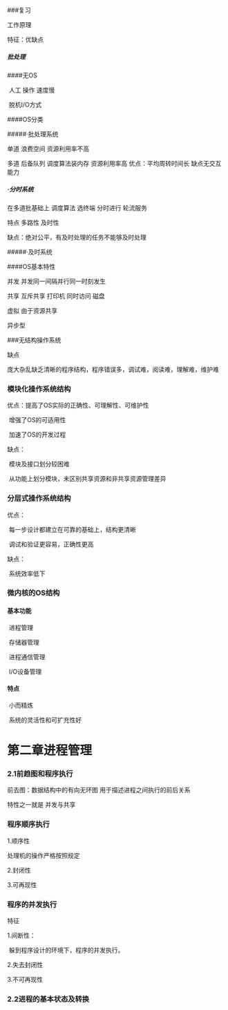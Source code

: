 ###复习

工作原理

特征：优缺点

##### 批处理

####无OS

​	人工 操作  速度慢

​	脱机I/O方式

####OS分类

#####·批处理系统

单道      浪费空间  资源利用率不高

多道      后备队列    调度算法装内存   资源利用率高   优点：平均周转时间长    缺点无交互能力

##### ·分时系统

在多道批基础上    调度算法   选终端  分时进行  轮流服务

特点   多路性  及时性  

缺点：绝对公平，有及时处理的任务不能够及时处理

#####·及时系统

####OS基本特性

并发    并发同一间隔并行同一时刻发生

共享  互斥共享 打印机     同时访问 磁盘

虚拟   由于资源共享

异步型  

###无结构操作系统

缺点

庞大杂乱缺乏清晰的程序结构，程序错误多，调试难，阅读难，理解难，维护难

### 模块化操作系统结构

优点：提高了OS实际的正确性、可理解性、可维护性

​	增强了OS的可适用性

​	加速了OS的开发过程

缺点：

​	模块及接口划分较困难

​	从功能上划分模块，未区别共享资源和非共享资源管理差异

### 分层式操作系统结构

优点：

​	每一步设计都建立在可靠的基础上，结构更清晰

​	调试和验证更容易，正确性更高

缺点：

​	系统效率低下

### 微内核的OS结构

#### 基本功能

​	进程管理

​	存储器管理

​	进程通信管理

​	I/O设备管理

#### 特点

​	小而精炼

​	系统的灵活性和可扩充性好

# 第二章进程管理

### 2.1前趋图和程序执行

前去图：数据结构中的有向无环图   用于描述进程之间执行的前后关系

特性之一就是  并发与共享

### 程序顺序执行

1.顺序性

处理机的操作严格按照规定

2.封闭性

3.可再现性

### 程序的并发执行

特征

1.间断性：

​	躲到程序设计的环境下，程序的并发执行。

2.失去封闭性

3.不可再现性

### 2.2进程的基本状态及转换

